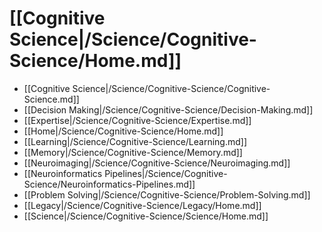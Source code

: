 # [[Cognitive Science|/Science/Cognitive-Science/Home.md]]
 * [[Cognitive Science|/Science/Cognitive-Science/Cognitive-Science.md]]
 * [[Decision Making|/Science/Cognitive-Science/Decision-Making.md]]
 * [[Expertise|/Science/Cognitive-Science/Expertise.md]]
 * [[Home|/Science/Cognitive-Science/Home.md]]
 * [[Learning|/Science/Cognitive-Science/Learning.md]]
 * [[Memory|/Science/Cognitive-Science/Memory.md]]
 * [[Neuroimaging|/Science/Cognitive-Science/Neuroimaging.md]]
 * [[Neuroinformatics Pipelines|/Science/Cognitive-Science/Neuroinformatics-Pipelines.md]]
 * [[Problem Solving|/Science/Cognitive-Science/Problem-Solving.md]]
 * [[Legacy|/Science/Cognitive-Science/Legacy/Home.md]]
 * [[Science|/Science/Cognitive-Science/Science/Home.md]]
